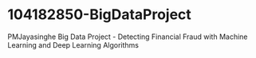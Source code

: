 # 104182850-BigDataProject
 PMJayasinghe Big Data Project - Detecting Financial Fraud with Machine Learning and Deep Learning Algorithms
